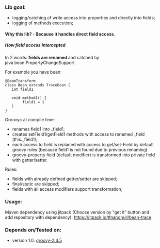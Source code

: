 ### Lib goal:
- logging/catching of write access into properties and directly into fields;
- logging of methods execution;

#### Why this lib? - Because it handles direct field access.

##### How field access intercepted

In 2 words: <b>fields are renamed</b> and catched by java.bean.PropertyChangeSupport

For example you have bean:
```
@BeanTransform
class Bean extends TraceBean {
   int field1
   
   void method1() {
        field1 = 1
   }
}
```
Groovyc at compile time:
- renames field1 into _field1;
- creates setField1/getField1 methods with access to renamed _field (this._field1);
- each access to field is replaced with access to get/set-Field by default groovy rules (because field1 is not found due to previous renaming)
- groovy-property field (default modifier) is transformed into private field with getter/setter.

Rules:
- fields with already defined getter/setter are skipped;
- final/static are skipped;
- fields with all access modifiers support transformation; 

### Usage: 
Maven dependency using jitpack (Choose version by "get it" button and add repository with dependency):
https://jitpack.io/#nanonull/bean-trace

### Depends on/Tested on:
- version 1.0:
    [groovy-2.4.5](http://mvnrepository.com/artifact/org.codehaus.groovy/groovy-all/2.4.5)

